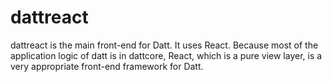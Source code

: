 dattreact
=========
dattreact is the main front-end for Datt. It uses React. Because most of the
application logic of datt is in dattcore, React, which is a pure view layer, is
a very appropriate front-end framework for Datt.
